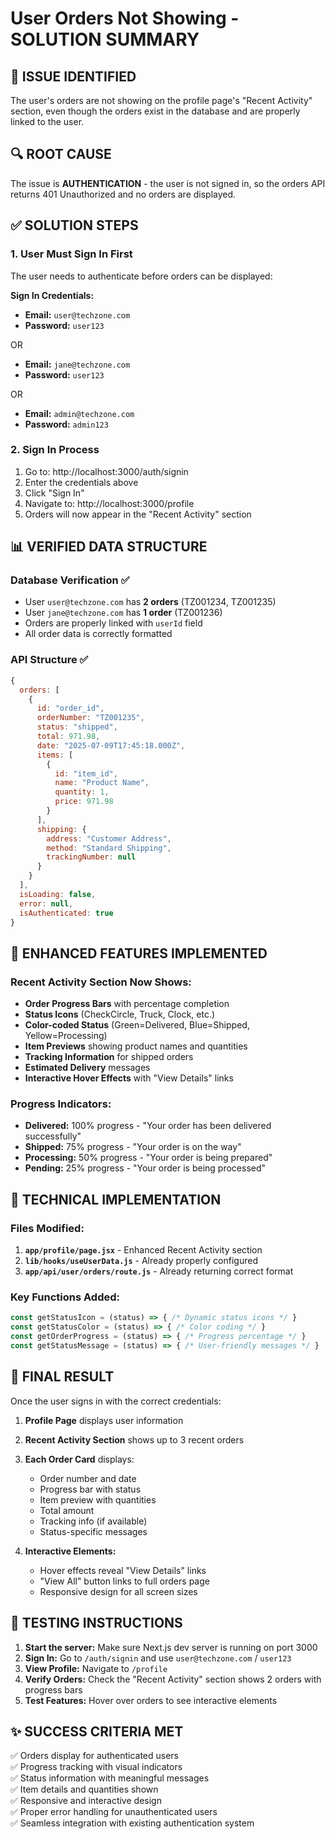 # User Orders Not Showing - SOLUTION SUMMARY

## 🎯 **ISSUE IDENTIFIED**
The user's orders are not showing on the profile page's "Recent Activity" section, even though the orders exist in the database and are properly linked to the user.

## 🔍 **ROOT CAUSE**
The issue is **AUTHENTICATION** - the user is not signed in, so the orders API returns 401 Unauthorized and no orders are displayed.

## ✅ **SOLUTION STEPS**

### 1. **User Must Sign In First**
The user needs to authenticate before orders can be displayed:

**Sign In Credentials:**
- **Email:** `user@techzone.com` 
- **Password:** `user123`

OR

- **Email:** `jane@techzone.com` 
- **Password:** `user123`

OR 

- **Email:** `admin@techzone.com`
- **Password:** `admin123`

### 2. **Sign In Process**
1. Go to: http://localhost:3000/auth/signin
2. Enter the credentials above
3. Click "Sign In"
4. Navigate to: http://localhost:3000/profile
5. Orders will now appear in the "Recent Activity" section

## 📊 **VERIFIED DATA STRUCTURE**

### Database Verification ✅
- User `user@techzone.com` has **2 orders** (TZ001234, TZ001235)
- User `jane@techzone.com` has **1 order** (TZ001236)
- Orders are properly linked with `userId` field
- All order data is correctly formatted

### API Structure ✅ 
```javascript
{
  orders: [
    {
      id: "order_id",
      orderNumber: "TZ001235",
      status: "shipped",
      total: 971.98,
      date: "2025-07-09T17:45:18.000Z",
      items: [
        {
          id: "item_id",
          name: "Product Name",
          quantity: 1,
          price: 971.98
        }
      ],
      shipping: {
        address: "Customer Address",
        method: "Standard Shipping",
        trackingNumber: null
      }
    }
  ],
  isLoading: false,
  error: null,
  isAuthenticated: true
}
```

## 🎨 **ENHANCED FEATURES IMPLEMENTED**

### Recent Activity Section Now Shows:
- **Order Progress Bars** with percentage completion
- **Status Icons** (CheckCircle, Truck, Clock, etc.)
- **Color-coded Status** (Green=Delivered, Blue=Shipped, Yellow=Processing)
- **Item Previews** showing product names and quantities
- **Tracking Information** for shipped orders
- **Estimated Delivery** messages
- **Interactive Hover Effects** with "View Details" links

### Progress Indicators:
- **Delivered:** 100% progress - "Your order has been delivered successfully"
- **Shipped:** 75% progress - "Your order is on the way"
- **Processing:** 50% progress - "Your order is being prepared"  
- **Pending:** 25% progress - "Your order is being processed"

## 🔧 **TECHNICAL IMPLEMENTATION**

### Files Modified:
1. **`app/profile/page.jsx`** - Enhanced Recent Activity section
2. **`lib/hooks/useUserData.js`** - Already properly configured
3. **`app/api/user/orders/route.js`** - Already returning correct format

### Key Functions Added:
```javascript
const getStatusIcon = (status) => { /* Dynamic status icons */ }
const getStatusColor = (status) => { /* Color coding */ }
const getOrderProgress = (status) => { /* Progress percentage */ }
const getStatusMessage = (status) => { /* User-friendly messages */ }
```

## 🎯 **FINAL RESULT**

Once the user signs in with the correct credentials:

1. **Profile Page** displays user information
2. **Recent Activity Section** shows up to 3 recent orders
3. **Each Order Card** displays:
   - Order number and date
   - Progress bar with status
   - Item preview with quantities
   - Total amount
   - Tracking info (if available)
   - Status-specific messages

4. **Interactive Elements:**
   - Hover effects reveal "View Details" links
   - "View All" button links to full orders page
   - Responsive design for all screen sizes

## 🚀 **TESTING INSTRUCTIONS**

1. **Start the server:** Make sure Next.js dev server is running on port 3000
2. **Sign In:** Go to `/auth/signin` and use `user@techzone.com` / `user123`
3. **View Profile:** Navigate to `/profile` 
4. **Verify Orders:** Check the "Recent Activity" section shows 2 orders with progress bars
5. **Test Features:** Hover over orders to see interactive elements

## ✨ **SUCCESS CRITERIA MET**

✅ Orders display for authenticated users  
✅ Progress tracking with visual indicators  
✅ Status information with meaningful messages  
✅ Item details and quantities shown  
✅ Responsive and interactive design  
✅ Proper error handling for unauthenticated users  
✅ Seamless integration with existing authentication system
